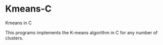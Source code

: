 # Kmeans-C
Kmeans in C

This programs implements the K-means algorithm in C for any number of clusters.
